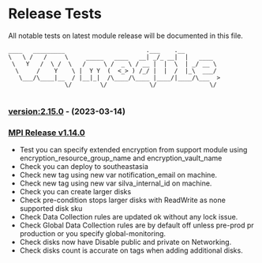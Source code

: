 # Release Tests
All notable tests on latest module release will be documented in this file.
```
____   _________                       .___    .__
\   \ /   /     \     _____   ____   __| _/_ __|  |   ____
 \   Y   /  \ /  \   /     \ /  _ \ / __ |  |  \  | _/ __ \
  \     /    Y    \ |  Y Y  (  <_> ) /_/ |  |  /  |_\  ___/
   \___/\____|__  / |__|_|  /\____/\____ |____/|____/\___  >
                \/        \/            \/               \/


```
### [version:2.15.0](https://github.axa.com/ago-sharedtferegistry/terraform-azure-vm/tree/2.15.0) - (2023-03-14)
### [MPI Release v1.14.0](https://confluence.axa.com/confluence/x/x7GZF)
- Test you can specify extended encryption from support module using encryption_resource_group_name and encryption_vault_name
- Check you can deploy to southeastasia
- Check new tag using new var notification_email on machine.
- Check new tag using new var silva_internal_id on machine.
- Check you can create larger disks
- Check pre-condition stops larger disks with ReadWrite as none supported disk sku
- Check Data Collection rules are updated ok without any lock issue.
- Check Global Data Collection rules are by default off unless pre-prod pr production or you specify global-monitoring.
- Check disks now have Disable public and private on Networking.
- Check disks count is accurate on tags when adding additional disks.
